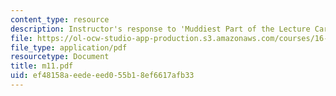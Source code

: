 ```yaml
---
content_type: resource
description: Instructor's response to 'Muddiest Part of the Lecture Cards'.
file: https://ol-ocw-studio-app-production.s3.amazonaws.com/courses/16-01-unified-engineering-i-ii-iii-iv-fall-2005-spring-2006/ef48158aeedeeed055b18ef6617afb33_m11.pdf
file_type: application/pdf
resourcetype: Document
title: m11.pdf
uid: ef48158a-eede-eed0-55b1-8ef6617afb33
---
```

